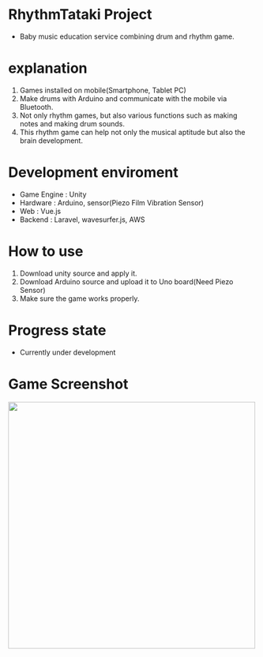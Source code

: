 # RhythmTataki Project
- Baby music education service combining drum and rhythm game.

# explanation
1. Games installed on mobile(Smartphone, Tablet PC)
2. Make drums with Arduino and communicate with the mobile via Bluetooth.
3. Not only rhythm games, but also various functions such as making notes and making drum sounds.
4. This rhythm game can help not only the musical aptitude but also the brain development.

# Development enviroment
- Game Engine : Unity
- Hardware : Arduino, sensor(Piezo Film Vibration Sensor)
- Web : Vue.js
- Backend : Laravel, wavesurfer.js, AWS

# How to use
1. Download unity source and apply it.
2. Download Arduino source and upload it to Uno board(Need Piezo Sensor)
3. Make sure the game works properly.

# Progress state
- Currently under development

# Game Screenshot
<div>
  <img width="500" src="https://user-images.githubusercontent.com/32589504/54412452-11908200-4736-11e9-9462-d7efc144ceb8.png"/>  
</div>
